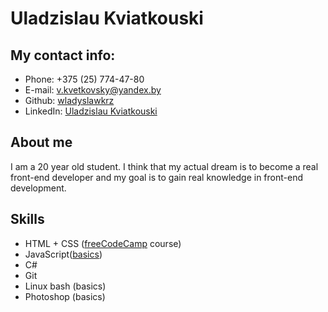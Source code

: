 # Uladzislau Kviatkouski

## My contact info:

* Phone: +375 (25) 774-47-80
* E-mail: v.kvetkovsky@yandex.by
* Github: [wladyslawkrz](https://github.com/wladyslawkrz)
* LinkedIn: [Uladzislau Kviatkouski](https://www.linkedin.com/in/uladzislau-kviatkouski-02586924b/)

## About me

I am a 20 year old student. I think that my actual dream is to become a real front-end developer and my goal is to gain real knowledge in front-end development.

## Skills

* HTML + CSS ([freeCodeCamp](https://www.freecodecamp.org/) course)
* JavaScript([basics](https://javascript.info/))
* C#
* Git
* Linux bash (basics)
* Photoshop (basics)
